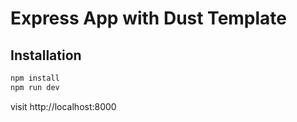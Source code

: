 # Express App with Dust Template

## Installation

```bash
npm install
npm run dev
```

visit http://localhost:8000
